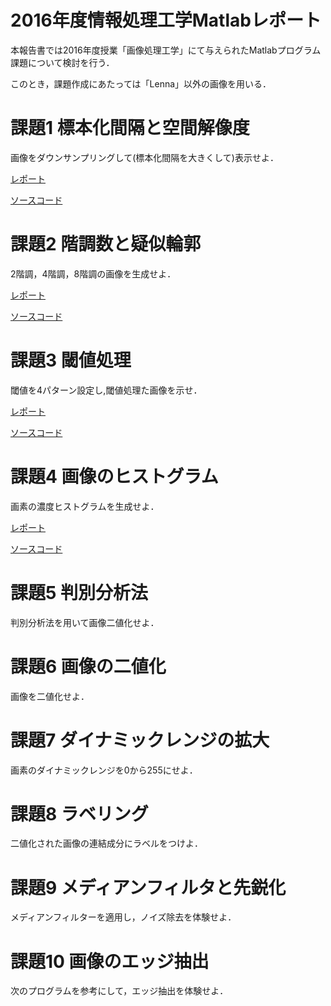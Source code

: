 # 2016年度情報処理工学Matlabレポート
本報告書では2016年度授業「画像処理工学」にて与えられたMatlabプログラム課題について検討を行う．

このとき，課題作成にあたっては「Lenna」以外の画像を用いる．

# 課題1 標本化間隔と空間解像度
画像をダウンサンプリングして(標本化間隔を大きくして)表示せよ．

[レポート](https://github.com/HackMasegawa/lecture_image_processing/blob/master/kadai01/kadai1.md)

[ソースコード](https://github.com/HackMasegawa/lecture_image_processing/blob/master/kadai01/kadai1.m)

# 課題2 階調数と疑似輪郭
2階調，4階調，8階調の画像を生成せよ．

[レポート](https://github.com/HackMasegawa/lecture_image_processing/blob/master/kadai02/kadai2.md)

[ソースコード](https://github.com/HackMasegawa/lecture_image_processing/blob/master/kadai02/kadai2.m)

# 課題3 閾値処理
閾値を4パターン設定し,閾値処理た画像を示せ．

[レポート](https://github.com/HackMasegawa/lecture_image_processing/blob/master/kadai03/kadai3.md)

[ソースコード](https://github.com/HackMasegawa/lecture_image_processing/blob/master/kadai03/kadai3.m)

# 課題4 画像のヒストグラム
画素の濃度ヒストグラムを生成せよ．

[レポート](https://github.com/HackMasegawa/lecture_image_processing/blob/master/kadai04/kadai4.md)

[ソースコード](https://github.com/HackMasegawa/lecture_image_processing/blob/master/kadai04/kadai4.m)

# 課題5 判別分析法
判別分析法を用いて画像二値化せよ．

# 課題6 画像の二値化
画像を二値化せよ．

# 課題7 ダイナミックレンジの拡大
画素のダイナミックレンジを0から255にせよ．

# 課題8 ラベリング
二値化された画像の連結成分にラベルをつけよ．

# 課題9 メディアンフィルタと先鋭化
メディアンフィルターを適用し，ノイズ除去を体験せよ．

# 課題10 画像のエッジ抽出 
次のプログラムを参考にして，エッジ抽出を体験せよ． 


<!--
(参考)Matlab入門  
http://www.ns.kogakuin.ac.jp/~ct13050/johogaku/2-2.matlab_getstart.pdf

例えば，このようにしてレポートを作成することが可能です．  
https://github.com/mackhasegawa/lecture_image_processing/blob/master/kadai1.md


フリー素材
- https://www.pakutaso.com/ 
- フリー素材アイドル「MIKA☆RIKA」 http://mika-rika-free.jp/
-->
